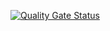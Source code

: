 [![Quality Gate Status](https://sonarcloud.io/api/project_badges/measure?project=pamdzia%3AEbiznes7-client&metric=alert_status)](https://sonarcloud.io/summary/new_code?id=pamdzia%3AEbiznes7-client)
